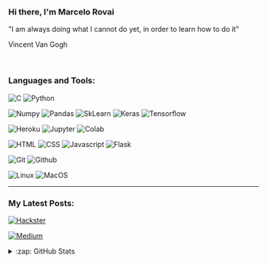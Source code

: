

<!--
**Mjrovai/mjrovai** is a ✨ _special_ ✨ repository because its `README.md` (this file) appears on your GitHub profile.

Here are some ideas to get you started:

- 🔭 I’m currently working on ...
- 🌱 I’m currently learning ...
- 👯 I’m looking to collaborate on ...
- 🤔 I’m looking for help with ...
- 💬 Ask me about ...
- 📫 How to reach me: ...
- 😄 Pronouns: ...
- ⚡ Fun fact: ...
-->

### Hi there, I'm Marcelo Rovai
<p>"I am always doing what I cannot do yet, in order to learn how to do it"</p>
<p>Vincent Van Gogh</p>
</br>

### Languages and Tools:

![C](https://img.shields.io/badge/C++%20-brown.svg?&style=for-the-badge&logo=C&logoColor=white)
![Python](https://img.shields.io/badge/python%20-%2314354C.svg?&style=for-the-badge&logo=python&logoColor=white)

![Numpy](https://img.shields.io/badge/numpy%20-%23013243.svg?&style=for-the-badge&logo=numpy&logoColor=white)
![Pandas](https://img.shields.io/badge/pandas%20-%23150458.svg?&style=for-the-badge&logo=pandas&logoColor=white)
![SkLearn](https://img.shields.io/badge/SkLearn%20-%23E34F26.svg?&style=for-the-badge&logo=scikit%20learn&logoColor=white)
![Keras](https://img.shields.io/badge/Keras%20-%23D00000.svg?&style=for-the-badge&logo=Keras&logoColor=white)
![Tensorflow](https://img.shields.io/badge/TensorFlow%20-%23430098.svg?&style=for-the-badge&logo=TensorFlow&logoColor=white)

![Heroku](https://img.shields.io/badge/heroku%20-%23430098.svg?&style=for-the-badge&logo=heroku&logoColor=white)
![Jupyter](https://img.shields.io/badge/Jupyter%20-%23F37626.svg?&style=for-the-badge&logo=Jupyter&logoColor=white)
![Colab](https://img.shields.io/badge/Colab%20-%2320232a.svg?&style=for-the-badge&logo=google&logoColor=white)

![HTML](https://img.shields.io/badge/html%20-%23E34F26.svg?&style=for-the-badge&logo=html5&logoColor=white)
![CSS](https://img.shields.io/badge/css%20-%231572B6.svg?&style=for-the-badge&logo=css3&logoColor=white)
![Javascript](https://img.shields.io/badge/javascript%20-%23323330.svg?&style=for-the-badge&logo=javascript&logoColor=%23F7DF1E)
![Flask](https://img.shields.io/badge/flask%20-%2307405e.svg?&style=for-the-badge&logo=flask&logoColor=white)

![Git](https://img.shields.io/badge/git%20-%23F05033.svg?&style=for-the-badge&logo=git&logoColor=white)
![Github](https://img.shields.io/badge/github%20-%23121011.svg?&style=for-the-badge&logo=github&logoColor=white)

![Linux](https://img.shields.io/badge/-linux-772953?style=for-the-badge&logo=linux)
![MacOS](https://img.shields.io/badge/mac-os?logo=mac&logoColor=white&style=for-the-badge)

---


### My Latest Posts:


[![Hackster](https://badgen.net/badge/HACKSTER.io//:color?icon=hackster)](https://www.hackster.io/mjrobot)

[![Medium](https://img.shields.io/badge/medium-%2320232a.svg?&style=for-the-badge&logo=medium&logoColor=white)](https://medium.com/@rovai)


<details>
  <summary>:zap: GitHub Stats</summary>

  <img align="left" alt="shwetarkadam's GitHub Stats" src="https://github-readme-stats.codestackr.vercel.app/api?username=mjrovai&show_icons=true&hide_border=true" />

</details>
